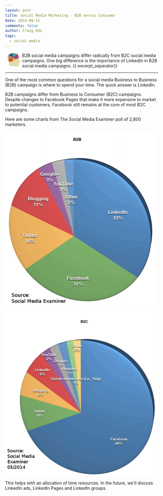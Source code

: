 ```yaml
---
layout: post
title: Social Media Marketing - B2B versus Consumer 
date: 2014-08-15
comments: false
author: Craig Oda
tags:
  - social media
---
```

<img src = "/img/blog/header/marketer.jpg" height = "50" hspace="3" align="left">
B2B social media campaigns differ radically from B2C social media campaigns.  One big difference is the importance of LinkedIn in B2B social media campaigns.
{{ excerpt_separator}}

---
One of the most common questions for a social media Business to Business (B2B) campaign is
where to spend your time.  The quick answer is LinkedIn.  

B2B campaigns differ from Business to Consumer (B2C) campaigns.  Despite
changes to Facebook Pages that make it more expensive to market to
potential customers, Facebook still remains at the core of most B2C campaigns.

Here are some charts from The Social Media Examiner poll of 2,800 marketers.

![B2B Social Media Chart](/img/blog/2014/08/b2b_channel_focus.png)

![B2C Social Media Chart](/img/blog/2014/08/b2c_channel_focus.png)

This helps with an allocation of time resources.  In the future, we'll discuss LinkedIn ads, LinkedIn Pages and LinkedIn groups.